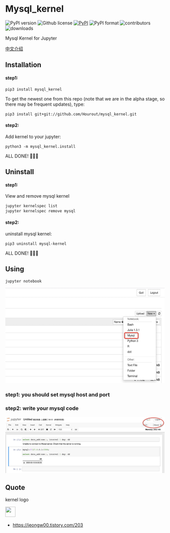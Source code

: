 # Mysql_kernel

![PyPI version](https://img.shields.io/pypi/pyversions/mysql_kernel.svg)
![Github license](https://img.shields.io/github/license/Hourout/mysql_kernel.svg)
[![PyPI](https://img.shields.io/pypi/v/mysql_kernel.svg)](https://pypi.python.org/pypi/mysql_kernel)
![PyPI format](https://img.shields.io/pypi/format/mysql_kernel.svg)
![contributors](https://img.shields.io/github/contributors/Hourout/mysql_kernel)
![downloads](https://img.shields.io/pypi/dm/mysql_kernel.svg)

Mysql Kernel for Jupyter

[中文介绍](document/chinese.md)

## Installation

#### step1:
```
pip3 install mysql_kernel
```

To get the newest one from this repo (note that we are in the alpha stage, so there may be frequent updates), type:

```
pip3 install git+git://github.com/Hourout/mysql_kernel.git
```

#### step2:
Add kernel to your jupyter:

```
python3 -m mysql_kernel.install
```

ALL DONE! 🎉🎉🎉

## Uninstall

#### step1:

View and remove mysql kernel
```
jupyter kernelspec list
jupyter kernelspec remove mysql
```

#### step2:
uninstall mysql kernel:

```
pip3 uninstall mysql-kernel
```

ALL DONE! 🎉🎉🎉


## Using

```
jupyter notebook
```
<img src="image/mysql1.png" width = "700" height = "300" />

### step1: you should set mysql host and port

### step2: write your mysql code

![](image/mysql2.png)

## Quote 
kernel logo

<img src="https://img1.daumcdn.net/thumb/R1280x0/?scode=mtistory2&fname=https%3A%2F%2Fk.kakaocdn.net%2Fdn%2FyZrl5%2FbtqwEwV2HHb%2Fd8u9PLWcIxXLJ8BkqvV881%2Fimg.jpg" width = "32" height = "32" />

- https://jeongw00.tistory.com/203
